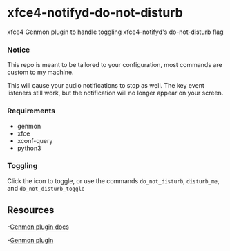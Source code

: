 # xfce4-notifyd-do-not-disturb


xfce4 Genmon plugin to handle toggling xfce4-notifyd's do-not-disturb flag
### Notice

This repo is meant to be tailored to your configuration, most commands are custom to my machine.

This will cause your audio notifications to stop as well. The key event listeners still work, but the notification will no longer appear on your screen.

### Requirements
- genmon
- xfce
- xconf-query
- python3

### Toggling

Click the icon to toggle, or use the commands `do_not_disturb`, `disturb_me`, and `do_not_disturb_toggle`

## Resources

-[Genmon plugin docs](https://docs.xfce.org/panel-plugins/xfce4-genmon-plugin/start)

-[Genmon plugin](https://github.com/xfce-mirror/xfce4-genmon-plugin)

